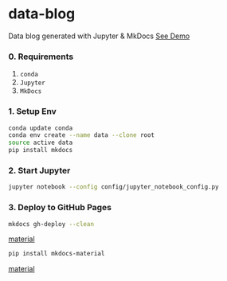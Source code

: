 # data-blog
Data blog generated with Jupyter &amp; MkDocs [See Demo](http://rainyear.github.com/data-blog)

### 0. Requirements

1. `conda`
2. `Jupyter`
3. `MkDocs`

### 1. Setup Env

```bash
conda update conda
conda env create --name data --clone root
source active data
pip install mkdocs
```

### 2. Start Jupyter

```bash
jupyter notebook --config config/jupyter_notebook_config.py
```

### 3. Deploy to GitHub Pages

```bash
mkdocs gh-deploy --clean
```



[material](https://github.com/squidfunk/mkdocs-material)

```bash
pip install mkdocs-material
```

[material](https://github.com/squidfunk/mkdocs-material)
